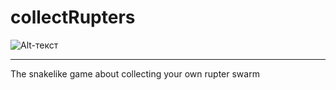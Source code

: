 # collectRupters
![Alt-текст](https://github.com/kms0207/collectRupters/blob/main/images/rupter.gif)
____
The snakelike game about collecting your own rupter swarm
